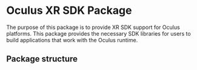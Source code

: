 # Oculus XR SDK Package

The purpose of this package is to provide XR SDK support for Oculus platforms. This package provides the necessary SDK libraries for users to build applications that work with the Oculus runtime.

## Package structure

```

```
